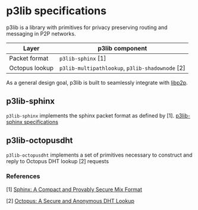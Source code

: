 # p3lib specifications

p3lib is a library with primitives for privacy preserving routing and messaging 
in P2P networks.

| Layer | p3lib component |
| --- | --- |
| Packet format  | `p3lib-sphinx` [1]  |
| Octopus lookup | `p3lib-multipathlookup`, `p3lib-shadownode` [2] |

As a general design goal, p3lib is built to seamlessly integrate with
[libp2p](https://github.com/libp2p).

## p3lib-sphinx

`p3lib-sphinx` implements the sphinx packet format as defined by [1].
[p3lib-sphinx specifications](./p3lib-sphinx.md)

## p3lib-octopusdht

`p3lib-octopusdht` implements a set of primitives necessary to construct and
reply to Octopus DHT lookup [2] requests

### References

[1] [Sphinx: A Compact and Provably Secure Mix Format](https://www.cypherpunks.ca/~iang/pubs/SphinxOR.pdf)

[2] [Octopus: A Secure and Anonymous DHT Lookup](https://ieeexplore.ieee.org/document/6258005)
